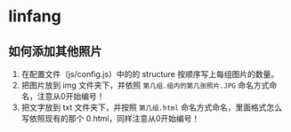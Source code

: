 # linfang

## 如何添加其他照片

1. 在配置文件（js/config.js）中的的 structure 按顺序写上每组图片的数量。
2. 把图片放到 img 文件夹下，并依照 `第几组.组内的第几张照片.JPG` 命名方式命名，注意从0开始编号！
3. 把文字放到 txt 文件夹下，并按照 `第几组.html` 命名方式命名，里面格式怎么写依照现有的那个 0.html，同样注意从0开始编号！
